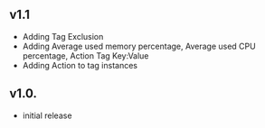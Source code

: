 v1.1
-----
- Adding Tag Exclusion
- Adding Average used memory percentage, Average used CPU percentage, Action Tag Key:Value
- Adding Action to tag instances

v1.0.
-----
- initial release